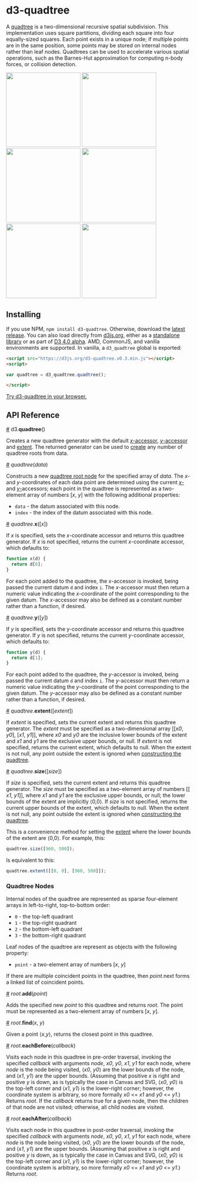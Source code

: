 # d3-quadtree

A [quadtree](https://en.wikipedia.org/wiki/Quadtree) is a two-dimensional recursive spatial subdivision. This implementation uses square partitions, dividing each square into four equally-sized squares. Each point exists in a unique node; if multiple points are in the same position, some points may be stored on internal nodes rather than leaf nodes. Quadtrees can be used to accelerate various spatial operations, such as the Barnes-Hut approximation for computing n-body forces, or collision detection.

<a href="http://bl.ocks.org/mbostock/9078690"><img src="http://bl.ocks.org/mbostock/raw/9078690/thumbnail.png" width="202"></a>
<a href="http://bl.ocks.org/mbostock/4343214"><img src="http://bl.ocks.org/mbostock/raw/4343214/thumbnail.png" width="202"></a>
<a href="http://bl.ocks.org/mbostock/6216724"><img src="http://bl.ocks.org/mbostock/raw/6216724/thumbnail.png" width="202"></a>
<a href="http://bl.ocks.org/mbostock/6224050"><img src="http://bl.ocks.org/mbostock/raw/6224050/thumbnail.png" width="202"></a>
<a href="http://bl.ocks.org/patricksurry/6478178"><img src="http://bl.ocks.org/patricksurry/raw/6478178/thumbnail.png" width="202"></a>
<a href="http://bl.ocks.org/llb4ll/8709363"><img src="http://bl.ocks.org/llb4ll/raw/8709363/thumbnail.png" width="202"></a>

## Installing

If you use NPM, `npm install d3-quadtree`. Otherwise, download the [latest release](https://github.com/d3/d3-quadtree/releases/latest). You can also load directly from [d3js.org](https://d3js.org), either as a [standalone library](https://d3js.org/d3-quadtree.v0.3.min.js) or as part of [D3 4.0 alpha](https://github.com/mbostock/d3/tree/4). AMD, CommonJS, and vanilla environments are supported. In vanilla, a `d3_quadtree` global is exported:

```html
<script src="https://d3js.org/d3-quadtree.v0.3.min.js"></script>
<script>

var quadtree = d3_quadtree.quadtree();

</script>
```

[Try d3-quadtree in your browser.](https://tonicdev.com/npm/d3-quadtree)

## API Reference

<a name="quadtree" href="#quadtree">#</a> d3.<b>quadtree</b>()

Creates a new quadtree generator with the default [*x*-accessor](#quadtree_x), [*y*-accessor](#quadtree_y) and [extent](#quadtree_extent). The returned generator can be used to [create](#_quadtree) any number of quadtree roots from data.

<a name="_quadtree" href="#_quadtree">#</a> <i>quadtree</i>(<i>data</i>)

Constructs a new [quadtree root node](#quadtree-nodes) for the specified array of *data*. The *x*- and *y*-coordinates of each data point are determined using the current [*x*-](#quadtree_x) and [*y*-](#quadtree_y)accessors; each point in the quadtree is represented as a two-element array of numbers [*x*, *y*] with the following additional properties:

* `data` - the datum associated with this node.
* `index` - the index of the datum associated with this node.

<a name="quadtree_x" href="#quadtree_x">#</a> <i>quadtree</i>.<b>x</b>([<i>x</i>])

If *x* is specified, sets the *x*-coordinate accessor and returns this quadtree generator. If *x* is not specified, returns the current *x*-coordinate accessor, which defaults to:

```js
function x(d) {
  return d[0];
}
```

For each point added to the quadtree, the *x*-accessor is invoked, being passed the current datum `d` and index `i`. The *x*-accessor must then return a numeric value indicating the *x*-coordinate of the point corresponding to the given datum. The *x*-accessor may also be defined as a constant number rather than a function, if desired.

<a name="quadtree_y" href="#quadtree_y">#</a> <i>quadtree</i>.<b>y</b>([<i>y</i>])

If *y* is specified, sets the y-coordinate accessor and returns this quadtree generator. If *y* is not specified, returns the current *y*-coordinate accessor, which defaults to:

```js
function y(d) {
  return d[1];
}
```

For each point added to the quadtree, the *y*-accessor is invoked, being passed the current datum `d` and index `i`. The *y*-accessor must then return a numeric value indicating the *y*-coordinate of the point corresponding to the given datum. The *y*-accessor may also be defined as a constant number rather than a function, if desired.

<a name="quadtree_extent" href="#quadtree_extent">#</a> <i>quadtree</i>.<b>extent</b>([<i>extent</i>])

If *extent* is specified, sets the current extent and returns this quadtree generator. The *extent* must be specified as a two-dimensional array [​[*x0*, *y0*], [​*x1*, *y1*]​], where *x0* and *y0* are the inclusive lower bounds of the extent and *x1* and *y1* are the exclusive upper bounds, or null. If *extent* is not specified, returns the current extent, which defaults to null. When the extent is not null, any point outside the extent is ignored when [constructing the quadtree](#_quadtree).

<a name="quadtree_size" href="#quadtree_size">#</a> <i>quadtree</i>.<b>size</b>([<i>size</i>])

If *size* is specified, sets the current extent and returns this quadtree generator. The *size* must be specified as a two-element array of numbers [[​*x1*, *y1*]​], where *x1* and *y1* are the exclusive upper bounds, or null; the lower bounds of the extent are implicitly ⟨0,0⟩. If *size* is not specified, returns the current upper bounds of the extent, which defaults to null. When the extent is not null, any point outside the extent is ignored when [constructing the quadtree](#_quadtree).

This is a convenience method for setting the [extent](#quadtree_extent) where the lower bounds of the extent are ⟨0,0⟩. For example, this:

```js
quadtree.size([960, 500]);
```

Is equivalent to this:

```js
quadtree.extent([[0, 0], [960, 500]]);
```

### Quadtree Nodes

Internal nodes of the quadtree are represented as sparse four-element arrays in left-to-right, top-to-bottom order:

* `0` - the top-left quadrant
* `1` - the top-right quadrant
* `2` - the bottom-left quadrant
* `3` - the bottom-right quadrant

Leaf nodes of the quadtree are represent as objects with the following property:

* `point` - a two-element array of numbers [*x*, *y*]

If there are multiple coincident points in the quadtree, then *point*.next forms a linked list of coincident points.

<a name="root_add" href="#root_add">#</a> <i>root</i>.<b>add</b>(<i>point</i>)

Adds the specified new *point* to this quadtree and returns *root*. The point must be represented as a two-element array of numbers [*x*, *y*].

<a name="root_find" href="#root_find">#</a> <i>root</i>.<b>find</b>(<i>x</i>, <i>y</i>)

Given a point ⟨*x*,*y*⟩, returns the closest point in this quadtree.

<a name="root_eachBefore" href="#root_eachBefore">#</a> <i>root</i>.<b>eachBefore</b>(<i>callback</i>)

Visits each node in this quadtree in pre-order traversal, invoking the specified *callback* with arguments *node*, *x0*, *y0*, *x1*, *y1* for each node, where *node* is the node being visited, ⟨*x0*, *y0*⟩ are the lower bounds of the node, and ⟨*x1*, *y1*⟩ are the upper bounds. (Assuming that positive *x* is right and positive *y* is down, as is typically the case in Canvas and SVG, ⟨*x0*, *y0*⟩ is the top-left corner and ⟨*x1*, *y1*⟩ is the lower-right corner; however, the coordinate system is arbitrary, so more formally *x0* <= *x1* and *y0* <= *y1*.) Returns *root*. If the *callback* returns true for a given node, then the children of that node are not visited; otherwise, all child nodes are visited.

<a name="root_eachAfter" href="#root_eachAfter">#</a> <i>root</i>.<b>eachAfter</b>(<i>callback</i>)

Visits each node in this quadtree in post-order traversal, invoking the specified *callback* with arguments *node*, *x0*, *y0*, *x1*, *y1* for each node, where *node* is the node being visited, ⟨*x0*, *y0*⟩ are the lower bounds of the node, and ⟨*x1*, *y1*⟩ are the upper bounds. (Assuming that positive *x* is right and positive *y* is down, as is typically the case in Canvas and SVG, ⟨*x0*, *y0*⟩ is the top-left corner and ⟨*x1*, *y1*⟩ is the lower-right corner; however, the coordinate system is arbitrary, so more formally *x0* <= *x1* and *y0* <= *y1*.) Returns *root*.

